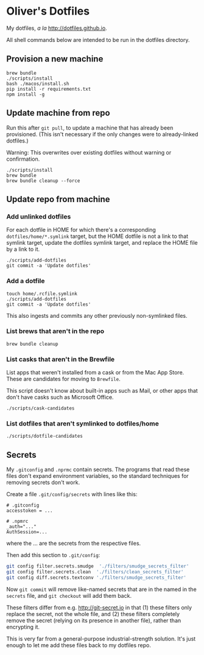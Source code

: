# Oliver's Dotfiles

My dotfiles, _a la_ <http://dotfiles.github.io>.

All shell commands below are intended to be run in the dotfiles directory.

## Provision a new machine

```shell
brew bundle
./scripts/install
bash ./macos/install.sh
pip install -r requirements.txt
npm install -g
```

## Update machine from repo

Run this after `git pull`, to update a machine that has already been provisioned.
(This isn't necessary if the only changes were to already-linked dotfiles.)

Warning: This overwrites over existing dotfiles without warning or confirmation.

```shell
./scripts/install
brew bundle
brew bundle cleanup --force
```

## Update repo from machine

### Add unlinked dotfiles

For each dotfile in HOME for which there's a corresponding `dotfiles/home/*.symlink` target, but the HOME dotfile is not a
link to that symlink target, update the dotfiles symlink target, and replace the HOME file
by a link to it.

```shell
./scripts/add-dotfiles
git commit -a 'Update dotfiles'
```

### Add a dotfile

```shell
touch home/.rcfile.symlink
./scripts/add-dotfiles
git commit -a 'Update dotfiles'
```

This also ingests and commits any other previously non-symlinked files.

### List brews that aren't in the repo

```shell
brew bundle cleanup
```

### List casks that aren't in the Brewfile

List apps that weren't installed from a cask or from the Mac App Store.
These are candidates for moving to `Brewfile`.

This script doesn't know about built-in apps such as Mail, or other apps
that don't have casks such as Microsoft Office.

```shell
./scripts/cask-candidates
```

### List dotfiles that aren't symlinked to dotfiles/home

```shell
./scripts/dotfile-candidates
```

## Secrets

My `.gitconfig` and `.nprmc` contain secrets. The programs that read these files don't expand environment variables, so the standard techniques for removing secrets don't work.

Create a file `.git/config/secrets` with lines like this:

    # .gitconfig
    accesstoken = ...

    # .npmrc
    _auth="..."
    AuthSession=...

where the ... are the secrets from the respective files.

Then add this section to `.git/config`:

```bash
git config filter.secrets.smudge  './filters/smudge_secrets_filter'
git config filter.secrets.clean  './filters/clean_secrets_filter'
git config diff.secrets.textconv './filters/smudge_secrets_filter'
```

Now `git commit` will remove like-named secrets that are in the named in the `secrets` file, and `git checkout` will add them back.

These filters differ from e.g. <http://git-secret.io> in that (1) these filters only replace the secret, not the whole file, and (2) these filters completely remove the secret (relying on its presence in another file), rather than encrypting it.

This is very far from a general-purpose industrial-strength solution. It's just enough to let me add these files back to my dotfiles repo.
